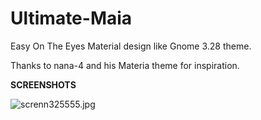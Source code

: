 # Ultimate-Maia
Easy On The Eyes Material design like Gnome 3.28 theme.

Thanks to nana-4 and his Materia theme for inspiration.

<b>SCREENSHOTS</b>

<img src="https://cdn.scrot.moe/images/2018/04/13/screnn325555.jpg" alt="screnn325555.jpg" border="0" />


